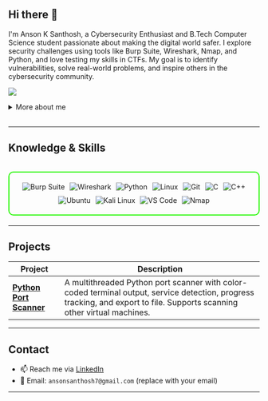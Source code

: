 ## Hi there 👋

I'm Anson K Santhosh, a Cybersecurity Enthusiast and B.Tech Computer Science student passionate about making the digital world safer. I explore security challenges using tools like Burp Suite, Wireshark, Nmap, and Python, and love testing my skills in CTFs. My goal is to identify vulnerabilities, solve real-world problems, and inspire others in the cybersecurity community.

<a href="https://www.linkedin.com/in/anson-k-santhosh-25224932a/"><img src="https://img.shields.io/badge/-LinkedIn-0072b1?&style=for-the-badge&logo=linkedin&logoColor=white" /></a>

<details>
  <summary>More about me</summary>

- **Name**: Anson K Santhosh
- **From**: India
- Continuously improving my knowledge of **Website Vulnerabilities** and **Cybersecurity Skills**.
- I’m currently learning and exploring **advanced hacking techniques**, **networking**, and **cybersecurity certifications**.

</details>
<br>

---

<h2 id="knowledge_skills" align=''> Knowledge & Skills </h2>

<br>

<div style="border: 2px solid #22F700; border-radius: 10px; padding: 20px; margin-bottom: 20px;">
  <div style="display: flex; flex-wrap: wrap; justify-content: center; gap: 10px; align-items: center;">
      <img src="https://img.shields.io/badge/Burp_Suite-FF6633?style=for-the-badge&logo=burp-suite&color=000000" alt="Burp Suite" />
      <img src="https://img.shields.io/badge/Wireshark-009639?style=for-the-badge&logo=wireshark&color=000000" alt="Wireshark" />
      <img src="https://img.shields.io/badge/Python-3776AB?style=for-the-badge&logo=python&color=000000" alt="Python" />
      <img src="https://img.shields.io/badge/Linux-FCC624?style=for-the-badge&logo=linux&color=000000" alt="Linux" />
      <img src="https://img.shields.io/badge/Git-F05032?style=for-the-badge&logo=git&color=000000" alt="Git" />
      <img src="https://img.shields.io/badge/C-00599C?style=for-the-badge&logo=c&color=000000" alt="C" />
      <img src="https://img.shields.io/badge/C%2B%2B-F34B7F?style=for-the-badge&logo=c%2B%2B&color=000000" alt="C++" />
      <img src="https://img.shields.io/badge/Ubuntu-E95420?style=for-the-badge&logo=ubuntu&color=000000" alt="Ubuntu" />
      <img src="https://img.shields.io/badge/Kali_Linux-557C94?style=for-the-badge&logo=kali-linux&color=000000" alt="Kali Linux" />
      <img src="https://img.shields.io/badge/VS_Code-007ACC?style=for-the-badge&logo=visual-studio-code&color=000000" alt="VS Code" />
      <img src="https://img.shields.io/badge/Nmap-7AB800?style=for-the-badge&logo=nmap&color=000000" alt="Nmap" />
  </div>
</div>


---

<h2 id="projects" align=''> Projects </h2>

| **Project**      | **Description**                                                                                  |
|------------------|--------------------------------------------------------------------------------------------------|
| **[Python Port Scanner](https://github.com/loki533/Python-port-scanner)** | A multithreaded Python port scanner with color-coded terminal output, service detection, progress tracking, and export to file. Supports scanning other virtual machines. |

---

<h2 id="contact" align=''> Contact </h2>

- 📫 Reach me via [LinkedIn](https://www.linkedin.com/in/anson-k-santhosh-25224932a/)
- 📧 Email: `ansonsanthosh7@gmail.com` (replace with your email)

---

